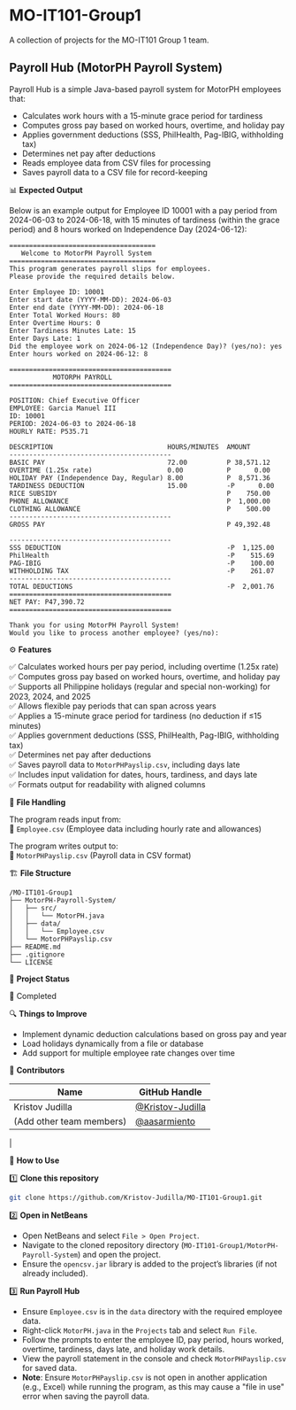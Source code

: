 # MO-IT101-Group1

A collection of projects for the MO-IT101 Group 1 team.

## Payroll Hub (MotorPH Payroll System)

Payroll Hub is a simple Java-based payroll system for MotorPH employees that:

- Calculates work hours with a 15-minute grace period for tardiness
- Computes gross pay based on worked hours, overtime, and holiday pay
- Applies government deductions (SSS, PhilHealth, Pag-IBIG, withholding tax)
- Determines net pay after deductions
- Reads employee data from CSV files for processing
- Saves payroll data to a CSV file for record-keeping

📊 **Expected Output**

Below is an example output for Employee ID 10001 with a pay period from 2024-06-03 to 2024-06-18, with 15 minutes of tardiness (within the grace period) and 8 hours worked on Independence Day (2024-06-12):

```
=====================================
   Welcome to MotorPH Payroll System   
=====================================
This program generates payroll slips for employees.
Please provide the required details below.

Enter Employee ID: 10001
Enter start date (YYYY-MM-DD): 2024-06-03
Enter end date (YYYY-MM-DD): 2024-06-18
Enter Total Worked Hours: 80
Enter Overtime Hours: 0
Enter Tardiness Minutes Late: 15
Enter Days Late: 1
Did the employee work on 2024-06-12 (Independence Day)? (yes/no): yes
Enter hours worked on 2024-06-12: 8

=========================================
           MOTORPH PAYROLL               
=========================================

POSITION: Chief Executive Officer
EMPLOYEE: Garcia Manuel III
ID: 10001
PERIOD: 2024-06-03 to 2024-06-18
HOURLY RATE: P535.71

DESCRIPTION                             HOURS/MINUTES  AMOUNT
-----------------------------------------
BASIC PAY                               72.00          P 38,571.12
OVERTIME (1.25x rate)                   0.00           P      0.00
HOLIDAY PAY (Independence Day, Regular) 8.00           P  8,571.36
TARDINESS DEDUCTION                     15.00          -P      0.00
RICE SUBSIDY                                           P    750.00
PHONE ALLOWANCE                                        P  1,000.00
CLOTHING ALLOWANCE                                     P    500.00
-----------------------------------------
GROSS PAY                                              P 49,392.48

-----------------------------------------
SSS DEDUCTION                                          -P  1,125.00
PhilHealth                                             -P    515.69
PAG-IBIG                                               -P    100.00
WITHHOLDING TAX                                        -P    261.07
-----------------------------------------
TOTAL DEDUCTIONS                                       -P  2,001.76
=========================================
NET PAY: P47,390.72
=========================================

Thank you for using MotorPH Payroll System!
Would you like to process another employee? (yes/no): 
```

⚙️ **Features**

✅ Calculates worked hours per pay period, including overtime (1.25x rate)  
✅ Computes gross pay based on worked hours, overtime, and holiday pay  
✅ Supports all Philippine holidays (regular and special non-working) for 2023, 2024, and 2025  
✅ Allows flexible pay periods that can span across years  
✅ Applies a 15-minute grace period for tardiness (no deduction if ≤15 minutes)  
✅ Applies government deductions (SSS, PhilHealth, Pag-IBIG, withholding tax)  
✅ Determines net pay after deductions  
✅ Saves payroll data to `MotorPHPayslip.csv`, including days late  
✅ Includes input validation for dates, hours, tardiness, and days late  
✅ Formats output for readability with aligned columns  

📂 **File Handling**

The program reads input from:  
📌 `Employee.csv` (Employee data including hourly rate and allowances)  

The program writes output to:  
📌 `MotorPHPayslip.csv` (Payroll data in CSV format)  

🏗 **File Structure**

```
/MO-IT101-Group1
├── MotorPH-Payroll-System/
│   ├── src/
│   │   └── MotorPH.java
│   ├── data/
│   │   └── Employee.csv
│   └── MotorPHPayslip.csv
├── README.md
├── .gitignore
└── LICENSE
```

🚧 **Project Status**

🔧 Completed

🔍 **Things to Improve**

- Implement dynamic deduction calculations based on gross pay and year
- Load holidays dynamically from a file or database
- Add support for multiple employee rate changes over time

👥 **Contributors**

| Name                    | GitHub Handle                                      |
|-------------------------|----------------------------------------------------|
| Kristov Judilla         | [@Kristov-Judilla](https://github.com/Kristov-Judilla) |
| (Add other team members)| [@aasarmiento](https://github.com/aasarmiento)              |
| 



🎯 **How to Use**

1️⃣ **Clone this repository**

```bash
git clone https://github.com/Kristov-Judilla/MO-IT101-Group1.git
```

2️⃣ **Open in NetBeans**

- Open NetBeans and select `File > Open Project`.
- Navigate to the cloned repository directory (`MO-IT101-Group1/MotorPH-Payroll-System`) and open the project.
- Ensure the `opencsv.jar` library is added to the project’s libraries (if not already included).

3️⃣ **Run Payroll Hub**

- Ensure `Employee.csv` is in the `data` directory with the required employee data.
- Right-click `MotorPH.java` in the `Projects` tab and select `Run File`.
- Follow the prompts to enter the employee ID, pay period, hours worked, overtime, tardiness, days late, and holiday work details.
- View the payroll statement in the console and check `MotorPHPayslip.csv` for saved data.
- **Note**: Ensure `MotorPHPayslip.csv` is not open in another application (e.g., Excel) while running the program, as this may cause a "file in use" error when saving the payroll data.
